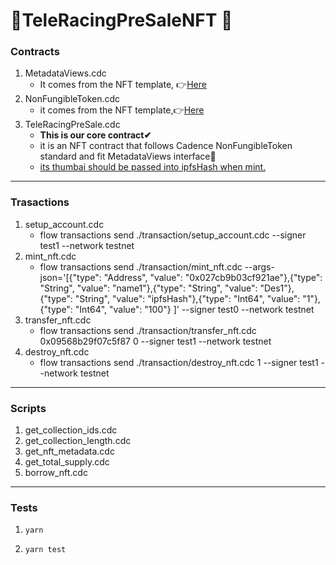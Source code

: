 # 🚓TeleRacingPreSaleNFT 🚗

### Contracts

1. MetadataViews.cdc
   - It comes from the NFT template, 👉[Here](https://github.com/onflow/flow-nft/blob/master/contracts/MetadataViews.cdc)
2. NonFungibleToken.cdc
   - it comes from the NFT template,👉[Here](https://github.com/onflow/flow-nft/blob/master/contracts/NonFungibleToken.cdc)
3. TeleRacingPreSale.cdc
   - **This is our core contract✔**
   - it is an NFT contract that follows Cadence NonFungibleToken standard and fit MetadataViews interface🎉
   - <u>its thumbai should be passed into ipfsHash when mint.</u>

---

### Trasactions

1. setup_account.cdc
   - flow transactions send ./transaction/setup_account.cdc --signer test1 --network testnet
2. mint_nft.cdc
   - flow transactions send ./transaction/mint_nft.cdc --args-json='[{"type": "Address", "value": "0x027cb9b03cf921ae"},{"type": "String", "value": "name1"},{"type": "String", "value": "Des1"},{"type": "String", "value": "ipfsHash"},{"type": "Int64", "value": "1"},{"type": "Int64", "value": "100"} ]' --signer test0 --network testnet
3. transfer_nft.cdc
   - flow transactions send ./transaction/transfer_nft.cdc 0x09568b29f07c5f87 0 --signer test1 --network testnet
4. destroy_nft.cdc
   - flow transactions send ./transaction/destroy_nft.cdc 1 --signer test1 --network testnet

---

### Scripts

1. get_collection_ids.cdc
2. get_collection_length.cdc
3. get_nft_metadata.cdc
4. get_total_supply.cdc
5. borrow_nft.cdc

---

### Tests

1. `yarn`

2. `yarn test`